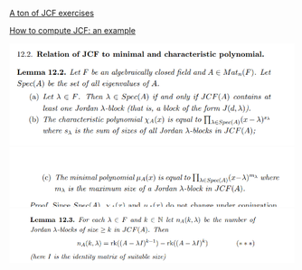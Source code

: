 [A ton of JCF exercises](http://www.math.lsa.umich.edu/~jchw/2016Math122Material/Homework8-Math122-Sp2016.pdf)

[How to compute JCF: an example](https://empslocal.ex.ac.uk/people/staff/rjchapma/courses/jcf.pdf)

![](../../attachments/Pasted%20image%2020210530003544.png)
![](../../attachments/Pasted%20image%2020210530003556.png)
![](../../attachments/Pasted%20image%2020210530003633.png)